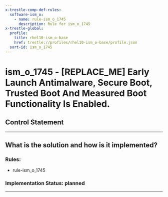 ```yaml
---
x-trestle-comp-def-rules:
  software-ism_o:
    - name: rule-ism_o_1745
      description: Rule for ism_o_1745
x-trestle-global:
  profile:
    title: rhel10-ism_o-base
    href: trestle://profiles/rhel10-ism_o-base/profile.json
  sort-id: ism_o_1745
---
```


# ism_o_1745 - \[REPLACE_ME\] Early Launch Antimalware, Secure Boot, Trusted Boot And Measured Boot Functionality Is Enabled.

## Control Statement

______________________________________________________________________

## What is the solution and how is it implemented?

<!-- For implementation status enter one of: implemented, partial, planned, alternative, not-applicable -->

<!-- Note that the list of rules under ### Rules: is read-only and changes will not be captured after assembly to JSON -->

<!-- Add control implementation description here for control: ism_o_1745 -->

### Rules:

  - rule-ism_o_1745

### Implementation Status: planned

______________________________________________________________________
